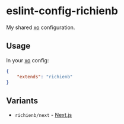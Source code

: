 # eslint-config-richienb

My shared [xo](https://github.com/xojs/xo) configuration.

## Usage

In your [xo](https://github.com/xojs/xo) config:

```json
{
	"extends": "richienb"
}
```

## Variants

- `richienb/next` - [Next.js](https://nextjs.org)
